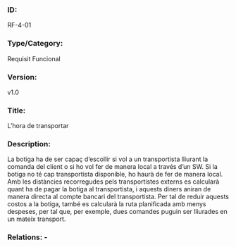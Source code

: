 ### ID:
RF-4-01
### Type/Category:
Requisit Funcional
### Version:
v1.0
### Title:
L’hora de transportar
### Description:
La botiga ha de ser capaç d’escollir si vol a un transportista lliurant la comanda del client o si ho vol fer de manera local a través d’un SW. Si la botiga no té cap transportista disponible, ho haurà de fer de manera local. Amb les distàncies recorregudes pels transportistes externs es calcularà quant ha de pagar la botiga al transportista, i aquests diners aniran de manera directa al compte bancari del transportista. Per tal de reduir aquests costos a la botiga, també es calcularà la ruta planificada amb menys despeses, per tal que, per exemple, dues comandes puguin ser lliurades en un mateix transport.
### Relations: -
